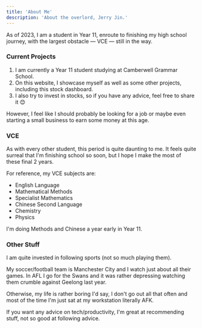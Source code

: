 ```yaml
---
title: 'About Me'
description: 'About the overlord, Jerry Jin.'
---
```


As of 2023, I am a student in Year 11, enroute to finishing my high school journey, with the largest obstacle — VCE — still in the way.

### Current Projects

1. I am currently a Year 11 student studying at <CustomLink href="https://cgs.vic.edu.au">Camberwell Grammar School</CustomLink>.
2. On <CustomLink href="/">this website</CustomLink>, I showcase myself as well as some other projects, including this <CustomLink href="/stock-dashboard">stock dashboard</CustomLink>.
3. I also try to invest in stocks, so if you have any advice, feel free to share it 😊

However, I feel like I should probably be looking for a job or maybe even starting a small business to earn some money at this age.

### VCE

As with every other student, this period is quite daunting to me. It feels quite surreal that I'm finishing school so soon, but I hope I make the most of these final 2 years.

For reference, my VCE subjects are:

- English Language
- Mathematical Methods
- Specialist Mathematics
- Chinese Second Language
- Chemistry
- Physics

I'm doing Methods and Chinese a year early in Year 11.

### Other Stuff

I am quite invested in following sports (not so much playing them).

My soccer/football team is Manchester City and I watch just about all their games. In AFL I go for the Swans and it was rather depressing watching them crumble against Geelong last year.

Otherwise, my life is rather boring I'd say, I don't go out all that often and most of the time I'm just sat at my workstation literally AFK.

If you want any advice on tech/productivity, I'm great at recommending stuff, not so good at following advice.